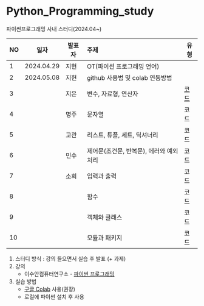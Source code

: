 # Python_Programming_study
파이썬프로그래밍 사내 스터디(2024.04~)

|NO|일자|발표자|주제|유형|
|---|------|---|:---|---|
|1|2024.04.29|지현|OT(파이썬 프로그래밍 언어)||
|2|2024.05.08|지현|github 사용법 및 colab 연동방법||
|3||지은|변수, 자료형, 연산자|[코드](https://github.com/stopsilver831/02_V.D.O/blob/main/_02_%EB%B3%80%EC%88%98%2C_%EC%9E%90%EB%A3%8C%ED%98%95%2C_%EC%97%B0%EC%82%B0%EC%9E%90_20240516.ipynb)|
|4||명주|문자열|코드|
|5||고관|리스트, 튜플, 세트, 딕셔너리|코드|
|6||민수|제어문(조건문, 반복문), 에러와 예외처리|코드|
|7||소희|입력과 출력|코드|
|8|||함수|코드|
|9|||객체와 클래스|코드|
|10|||모듈과 패키지|코드|
    
1. 스터디 방식 : 강의 들으면서 실습 후 발표 (+ 과제)
2. 강의
    - 이수안컴퓨터연구소 - [파이썬 프로그래밍](http://suanlab.com/youtube/pp.html)
3. 실습 방법
    - [구글 Colab](https://colab.research.google.com/) 사용(권장)
    - 로컬에 파이썬 설치 후 사용
